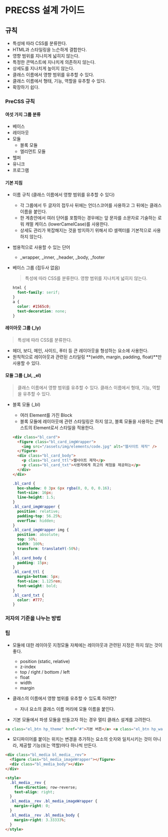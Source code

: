 # PRECSS 설계 가이드

## 규칙

- 특성에 따라 CSS를 분류한다.
- HTML과 스타일링을 느슨하게 결합한다.
- 영향 범위를 지나치게 넓히지 않는다.
- 특정한 콘텍스트에 지나치게 의존하지 않는다.
- 상세도를 지나치게 높이지 않는다.
- 클래스 이름에서 영향 범위를 유추할 수 있다.
- 클래스 이름에서 형태, 기능, 역할을 유추할 수 있다.
- 확장하기 쉽다.

### PreCSS 규칙

#### 여섯 가지 그룹 분류

- 베이스
- 레이아웃
- 모듈
  - 블록 모듈
  - 엘리먼트 모듈
- 헬퍼
- 유니크
- 프로그램

#### 기본 지침

- 이름 규칙 (클래스 이름에서 영향 범위를 유추할 수 있다)
  - 각 그룹에서 두 글자의 접두사 뒤에는 언더스코어를 사용하고 그 뒤에는 클래스 이름을 붙인다.
  - 한 계층안에서 여러 단어를 포함하는 경우에는 앞 문자를 소문자로 기술하는 로워 캐멀 케이스 (lowerCamelCase)를 사용한다.
  - 상세도 관리가 복잡해지는 것을 방지하기 위해서 ID 셀렉터를 기본적으로 사용하지 않는다.
- 범용적으로 사용할 수 있는 단어
  - \_wrapper, \_inner, \_header, \_body, \_footer
- 베이스 그룹 (접두사 없음)

  > 특성에 따라 CSS를 분류한다.
  > 영향 범위를 지나치게 넓히지 않는다.

  ```css
  html {
    font-family: serif;
  }
  a {
    color: #1565c0;
    text-decoration: none;
  }
  ```

#### 레이아웃 그룹 (\_ly)

> 특성에 따라 CSS를 분류한다.

- 헤더, 보디, 메인, 사이드, 푸터 등 큰 레이아웃을 형성하는 요소에 사용한다.
- 원칙적으로 레이아웃과 관련된 스타일링 **(width, margin, padding, float)**만 사용할 수 있다.

#### 모듈 그룹 (\_bl, \_el)

> 클래스 이름에서 영향 범위를 유추할 수 있다.
> 클래스 이름에서 형태, 기능, 역할을 유추할 수 있다.

- 블록 모듈 (\_bl)

  - 여러 Element를 가진 Block
  - 블록 모듈에 레이아웃에 관련 스타일링은 하지 않고, 블록 모듈을 사용하는 콘텍스트의 Element로서 스타일을 적용한다.

  ```html
  <div class="bl_card">
    <figure class="bl_card_imgWrapper">
      <img src="/assets/img/elements/code.jpg" alt="웹사이트 제작" />
    </figure>
    <div class="bl_card_body">
      <p class="bl_card_ttl">웹사이트 제작</p>
      <p class="bl_card_txt">사용자에게 최고의 체험을 제공하는</p>
    </div>
  </div>
  ```

  ```css
  .bl_card {
    box-shadow: 0 3px 6px rgba(0, 0, 0, 0.16);
    font-size: 16px;
    line-height: 1.5;
  }
  .bl_card_imgWrapper {
    position: relative;
    padding-top: 56.25%;
    overflow: hidden;
  }
  .bl_card_imgWrapper img {
    position: absolute;
    top: 50%;
    width: 100%;
    transform: translateY(-50%);
  }
  .bl_card_body {
    padding: 15px;
  }
  .bl_card_ttl {
    margin-bottom: 5px;
    font-size: 1.125rem;
    font-weight: bold;
  }
  .bl_card_txt {
    color: #777;
  }
  ```

### 저자의 기준을 나누는 방법

### 팁

- 모듈에 대한 레이아웃 지정모듈 자체에는 레이아웃과 관련된 지정은 하지 않는 것이 좋다.

  - position (static, relative)
  - z-index
  - top / right / bottom / left
  - float
  - width
  - margin

- 클래스의 이름에서 영향 범위를 유추할 수 있도록 하려면?

  - 자녀 요소의 클래스 이름 머리에 모듈 이름을 붙인다.

- 기본 모듈에서 파생 모듈을 만들고자 하는 경우 멀티 클래스 설계를 고려한다.

```html
<a class="el_btn hp_theme" href="#">기본 버튼</a> <a class="el_btn hp_warning" href="#">색이 다른 버튼</a>
```

- 모디파이어를 붙이는 위치는 변경을 추가하는 요소의 숫자와 일치시키는 것이 아니라, 제공할 기능(또는 역할)마다 하나씩 만든다.

```html
<div class="bl_media bl_media__rev">
  <figure class="bl_media_imageWrapper"></figure>
  <div class="bl_media_body"></div>
</div>

<style>
  .bl_media__rev {
    flex-direction; row-reverse;
    text-align: right;
  }
  .bl_media__rev .bl_media_imageWrapper {
    margin-right: 0;
  }
  .bl_media__rev .bl_media_body {
    margin-right: 3.33333%;
  }
</style>
```

